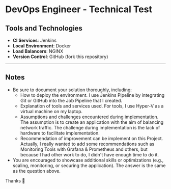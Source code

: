 # DevOps Engineer - Technical Test

## Tools and Technologies

- **CI Services**: Jenkins
- **Local Environment**: Docker
- **Load Balancers**: NGINX
- **Version Control**: GitHub (fork this repository)

---

## Notes

- Be sure to document your solution thoroughly, including:
  - How to deploy the environment.
    I use Jenkins Pipeline by integrating Git or GitHub into the Job Pipeline that I created.
  - Explanation of tools and services used.
    For tools, I use Hyper-V as a virtual machine on my laptop.
  - Assumptions and challenges encountered during implementation.
    The assumption is to create an application with the aim of balancing network traffic. The challenge during implementation is the lack of hardware to facilitate implementation.
  - Recommendation of improvement can be implement on this Project.
    Actually, I really wanted to add some recommendations such as Monitoring Tools with Grafana & Prometheus and others, but because I had other work to do, I didn't have enough time to do it.
- You are encouraged to showcase additional skills or optimizations (e.g., scaling, monitoring, or securing the application).
  The answer is the same as the question above.

Thanks 🚀

